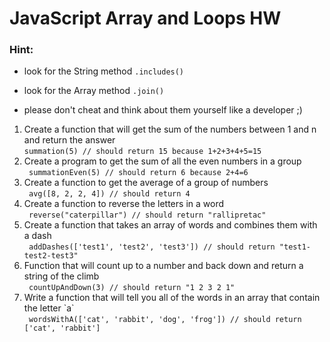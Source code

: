 # JavaScript Array and Loops HW




### Hint:

- look for the String method `.includes()`

- look for the Array method `.join()`

- please don't cheat and think about them yourself like a developer ;)

<ol>
  <li>Create a function that will get the sum of the numbers between 1 and n and return the answer
  <br>
    <code>summation(5) // should return 15 because 1+2+3+4+5=15</code>
  </li>
  <li>Create a program to get the sum of all the even numbers in a group
  <br>
    <code > summationEven(5) // should return 6 because 2+4=6</code>
  </li>
    
  <li>Create a function to get the average of a group of numbers 
  <br>
    <code> avg([8, 2, 2, 4]) // should return 4</code>
  </li>
  <li>Create a function to reverse the letters in a word
  <br>
    <code > reverse("caterpillar") // should return "rallipretac"</code>
  </li>
  <li>Create a function that takes an array of words and combines them with a dash
  <br>
    <code > addDashes(['test1', 'test2', 'test3']) // should return "test1-test2-test3"</code>
  </li>
  <li>Function that will count up to a number and back down and return a string of the climb
  <br>
    <code> countUpAndDown(3) // should return "1 2 3 2 1"</code>
  </li>
  <li>Write a function that will tell you all of the words in an array that contain the letter `a`
  <br>
    <code > wordsWithA(['cat', 'rabbit', 'dog', 'frog']) // should return ['cat', 'rabbit']</code>
  </li>
</ol>
